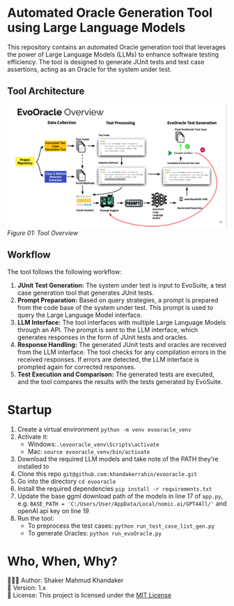 # Automated Oracle Generation Tool using Large Language Models
This repository contains an automated Oracle generation tool that leverages the power of Large Language Models (LLMs) to enhance software testing efficiency. The tool is designed to generate JUnit tests and test case assertions, acting as an Oracle for the system under test.

## Tool Architecture
![alt text](resources/evoOracle_overview.png)
*Figure 01: Tool Overview*

## Workflow
The tool follows the following workflow:

1. **JUnit Test Generation:** The system under test is input to EvoSuite, a test case generation tool that generates JUnit tests.
2. **Prompt Preparation:** Based on query strategies, a prompt is prepared from the code base of the system under test. This prompt is used to query the Large Language Model interface.
3. **LLM Interface:** The tool interfaces with multiple Large Language Models through an API. The prompt is sent to the LLM interface, which generates responses in the form of JUnit tests and oracles.
4. **Response Handling:** The generated JUnit tests and oracles are received from the LLM interface. The tool checks for any compilation errors in the received responses. If errors are detected, the LLM interface is prompted again for corrected responses.
5. **Test Execution and Comparison:** The generated tests are executed, and the tool compares the results with the tests generated by EvoSuite.

# Startup
1. Create a virtual environment `python -m venv evooracle_venv`
2. Activate it: 
   - Windows:`.\evooracle_venv\Scripts\activate`
   - Mac: `source evooracle_venv/bin/activate`
3. Download the required LLM models and take note of the PATH they're installed to
5. Clone this repo `git@github.com:khandakerrahin/evooracle.git`
6. Go into the directory `cd evooracle`
7. Install the required dependencies `pip install -r requirements.txt`
8. Update the base ggml download path of the models in line 17 of `app.py`, e.g. `BASE_PATH = 'C:/Users/User/AppData/Local/nomic.ai/GPT4All/'` and openAI api key on line 19
9. Run the tool:
	- To preprocess the test cases: `python run_test_case_list_gen.py`
	- To generate Oracles: `python run_evoOracle.py`

# Who, When, Why?
👨🏾‍💻 Author: Shaker Mahmud Khandaker <br />
📅 Version: 1.x<br />
📜 License: This project is licensed under the <a href="https://opensource.org/license/mit/"> MIT License
</a> </br>

